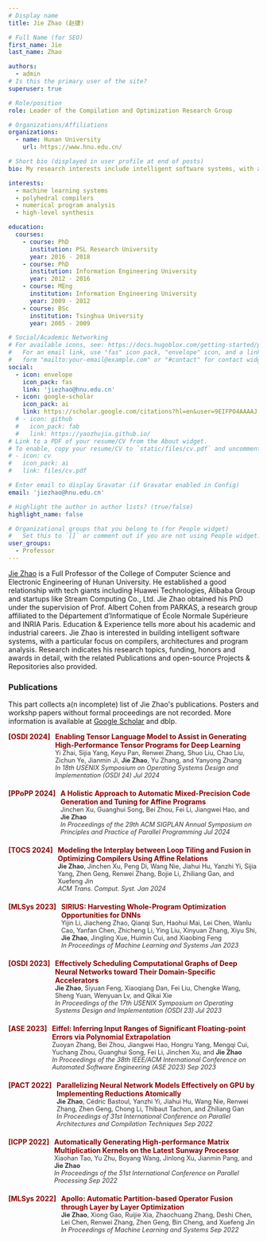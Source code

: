 ```yaml
---
# Display name
title: Jie Zhao (赵捷)

# Full Name (for SEO)
first_name: Jie 
last_name: Zhao

authors:
  - admin
# Is this the primary user of the site?
superuser: true

# Role/position
role: Leader of the Compilation and Optimization Research Group

# Organizations/Affiliations
organizations:
  - name: Hunan University
    url: https://www.hnu.edu.cn/

# Short bio (displayed in user profile at end of posts)
bio: My research interests include intelligent software systems, with an emphasis on machine learning systems, polyhedral compilers, numerical program analysis, and high-level synthesis.

interests:
  - machine learning systems
  - polyhedral compilers
  - numerical program analysis
  - high-level synthesis

education:
  courses:
    - course: PhD
      institution: PSL Research University
      year: 2016 - 2018
    - course: PhD 
      institution: Information Engineering University
      year: 2012 - 2016
    - course: MEng
      institution: Information Engineering University
      year: 2009 - 2012
    - course: BSc
      institution: Tsinghua University
      year: 2005 - 2009

# Social/Academic Networking
# For available icons, see: https://docs.hugoblox.com/getting-started/page-builder/#icons
#   For an email link, use "fas" icon pack, "envelope" icon, and a link in the
#   form "mailto:your-email@example.com" or "#contact" for contact widget.
social:
  - icon: envelope
    icon_pack: fas
    link: 'jiezhao@hnu.edu.cn'
  - icon: google-scholar
    icon_pack: ai
    link: https://scholar.google.com/citations?hl=en&user=9EIFPO4AAAAJ
  # - icon: github
  #   icon_pack: fab
  #   link: https://yaozhujia.github.io/
# Link to a PDF of your resume/CV from the About widget.
# To enable, copy your resume/CV to `static/files/cv.pdf` and uncomment the lines below.
# - icon: cv
#   icon_pack: ai
#   link: files/cv.pdf

# Enter email to display Gravatar (if Gravatar enabled in Config)
email: 'jiezhao@hnu.edu.cn'

# Highlight the author in author lists? (true/false)
highlight_name: false

# Organizational groups that you belong to (for People widget)
#   Set this to `[]` or comment out if you are not using People widget.
user_groups:
  - Professor
---
```


[Jie Zhao](https://yaozhujia.github.io/) is a Full Professor of the College of Computer Science and Electronic Engineering of Hunan University. He established a good relationship with tech giants including Huawei Technologies, Alibaba Group and startups like Stream Computing Co., Ltd. Jie Zhao obtained his PhD under the supervision of Prof. Albert Cohen from PARKAS, a research group affiliated to the Département d’Informatique of École Normale Supérieure and INRIA Paris. Education & Experience tells more about his academic and industrial careers. Jie Zhao is interested in building intelligent software systems, with a particular focus on compilers, architectures and program analysis. Research indicates his research topics, funding, honors and awards in detail, with the related Publications and open-source Projects & Repositories also provided.

### Publications
This part collects a(n incomplete) list of Jie Zhao's publications. Posters and workshp papers without formal proceedings are not recorded. More information is available at [Google Scholar](https://scholar.google.com/citations?hl=en&user=9EIFPO4AAAAJ) and dblp.

<div style="margin-bottom: 20px;">
    <div style="color: #8B0000; font-weight: bold; margin-bottom: 5px; display: flex;">
        <div style="min-width: 40px; text-align: right; margin-right: 10px;">[OSDI 2024]</div>
        <div style="flex: 1;">
            Enabling Tensor Language Model to Assist in Generating High-Performance Tensor Programs for Deep Learning<br>
            <span style="color: #333; font-size: 0.9em; font-weight: lighter;">
                Yi Zhai, Sijia Yang, Keyu Pan, Renwei Zhang, Shuo Liu, Chao Liu, Zichun Ye, Jianmin Ji, <strong>Jie Zhao</strong>, Yu Zhang, and Yanyong Zhang <br>
                <em>In 18th USENIX Symposium on Operating Systems Design and Implementation (OSDI 24) Jul 2024</em>
            </span>
        </div>
    </div>
</div>

<div style="margin-bottom: 20px;">
    <div style="color: #8B0000; font-weight: bold; margin-bottom: 5px; display: flex;">
        <div style="min-width: 40px; text-align: right; margin-right: 10px;">[PPoPP 2024]</div>
        <div style="flex: 1;">
            A Holistic Approach to Automatic Mixed-Precision Code Generation and Tuning for Affine Programs<br>
            <span style="color: #333; font-size: 0.9em; font-weight: lighter;">
                Jinchen Xu, Guanghui Song, Bei Zhou, Fei Li, Jiangwei Hao, and <strong>Jie Zhao</strong> <br>
                <em>In Proceedings of the 29th ACM SIGPLAN Annual Symposium on Principles and Practice of Parallel Programming Jul 2024 </em>
            </span>
        </div>
    </div>
</div>

<div style="margin-bottom: 20px;">
    <div style="color: #8B0000; font-weight: bold; margin-bottom: 5px; display: flex;">
        <div style="min-width: 40px; text-align: right; margin-right: 10px;">[TOCS 2024]</div>
        <div style="flex: 1;">
            Modeling the Interplay between Loop Tiling and Fusion in Optimizing Compilers Using Affine Relations<br>
            <span style="color: #333; font-size: 0.9em; font-weight: lighter;">
                <strong>Jie Zhao</strong>, Jinchen Xu, Peng Di, Wang Nie, Jiahui Hu, Yanzhi Yi, Sijia Yang, Zhen Geng, Renwei Zhang, Bojie Li, Zhiliang Gan, and Xuefeng Jin<br>
                <em>ACM Trans. Comput. Syst. Jan 2024</em>
            </span>
        </div>
    </div>
</div>

<div style="margin-bottom: 20px;">
    <div style="color: #8B0000; font-weight: bold; margin-bottom: 5px; display: flex;">
        <div style="min-width: 40px; text-align: right; margin-right: 10px;">[MLSys 2023]</div>
        <div style="flex: 1;">
            SIRIUS: Harvesting Whole-Program Optimization Opportunities for DNNs<br>
            <span style="color: #333; font-size: 0.9em; font-weight: lighter;">
                Yijin Li, Jiacheng Zhao, Qianqi Sun, Haohui Mai, Lei Chen, Wanlu Cao, Yanfan Chen, Zhicheng Li, Ying Liu, Xinyuan Zhang, Xiyu Shi, <strong>Jie Zhao</strong>, Jingling Xue, Huimin Cui, and Xiaobing Feng<br>
                <em>In Proceedings of Machine Learning and Systems Jan 2023</em>
            </span>
        </div>
    </div>
</div>

<div style="margin-bottom: 20px;">
    <div style="color: #8B0000; font-weight: bold; margin-bottom: 5px; display: flex;">
        <div style="min-width: 40px; text-align: right; margin-right: 10px;">[OSDI 2023]</div>
        <div style="flex: 1;">
            Effectively Scheduling Computational Graphs of Deep Neural Networks toward Their Domain-Specific Accelerators<br>
            <span style="color: #333; font-size: 0.9em; font-weight: lighter;">
                <strong>Jie Zhao</strong>, Siyuan Feng, Xiaoqiang Dan, Fei Liu, Chengke Wang, Sheng Yuan, Wenyuan Lv, and Qikai Xie<br>
                <em>In Proceedings of the 17th USENIX Symposium on Operating Systems Design and Implementation (OSDI 23) Jul 2023</em>
            </span>
        </div>
    </div>
</div>

<div style="margin-bottom: 20px;">
    <div style="color: #8B0000; font-weight: bold; margin-bottom: 5px; display: flex;">
        <div style="min-width: 40px; text-align: right; margin-right: 10px;">[ASE 2023]</div>
        <div style="flex: 1;">
            Eiffel: Inferring Input Ranges of Significant Floating-point Errors via Polynomial Extrapolation<br>
            <span style="color: #333; font-size: 0.9em; font-weight: lighter;">
                Zuoyan Zhang, Bei Zhou, Jiangwei Hao, Hongru Yang, Mengqi Cui, Yuchang Zhou, Guanghui Song, Fei Li, Jinchen Xu, and <strong>Jie Zhao</strong><br>
                <em>In Proceedings of the 38th IEEE/ACM International Conference on Automated Software Engineering (ASE 2023) Sep 2023</em>
            </span>
        </div>
    </div>
</div>

<div style="margin-bottom: 20px;">
    <div style="color: #8B0000; font-weight: bold; margin-bottom: 5px; display: flex;">
        <div style="min-width: 40px; text-align: right; margin-right: 10px;">[PACT 2022]</div>
        <div style="flex: 1;">
            Parallelizing Neural Network Models Effectively on GPU by Implementing Reductions Atomically<br>
            <span style="color: #333; font-size: 0.9em; font-weight: lighter;">
                <strong>Jie Zhao</strong>, Cédric Bastoul, Yanzhi Yi, Jiahui Hu, Wang Nie, Renwei Zhang, Zhen Geng, Chong Li, Thibaut Tachon, and Zhiliang Gan<br>
                <em>In Proceedings of 31st International Conference on Parallel Architectures and Compilation Techniques Sep 2022</em>
            </span>
        </div>
    </div>
</div>

<div style="margin-bottom: 20px;">
    <div style="color: #8B0000; font-weight: bold; margin-bottom: 5px; display: flex;">
        <div style="min-width: 40px; text-align: right; margin-right: 10px;">[ICPP 2022]</div>
        <div style="flex: 1;">
            Automatically Generating High-performance Matrix Multiplication Kernels on the Latest Sunway Processor<br>
            <span style="color: #333; font-size: 0.9em; font-weight: lighter;">
                Xiaohan Tao, Yu Zhu, Boyang Wang, Jinlong Xu, Jianmin Pang, and <strong>Jie Zhao</strong><br>
                <em>In Proceedings of the 51st International Conference on Parallel Processing Sep 2022</em>
            </span>
        </div>
    </div>
</div>

<div style="margin-bottom: 20px;">
    <div style="color: #8B0000; font-weight: bold; margin-bottom: 5px; display: flex;">
        <div style="min-width: 40px; text-align: right; margin-right: 10px;">[MLSys 2022]</div>
        <div style="flex: 1;">
            Apollo: Automatic Partition-based Operator Fusion through Layer by Layer Optimization<br>
            <span style="color: #333; font-size: 0.9em; font-weight: lighter;">
                <strong>Jie Zhao</strong>, Xiong Gao, Ruijie Xia, Zhaochuang Zhang, Deshi Chen, Lei Chen, Renwei Zhang, Zhen Geng, Bin Cheng, and Xuefeng Jin<br>
                <em>In Proceedings of Machine Learning and Systems Sep 2022</em>
            </span>
        </div>
    </div>
</div>